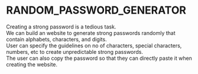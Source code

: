 # RANDOM_PASSWORD_GENERATOR

Creating a strong password is a tedious task.  
We can build an website to generate strong passwords randomly that contain alphabets, characters, and digits.  
User can specify the guidelines on no of characters, special characters, numbers, etc to create unpredictable strong passwords.  
The user can also copy the password so that they can directly paste it when creating the website.
